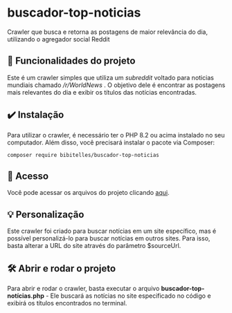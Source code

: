 # buscador-top-noticias
Crawler que busca e retorna as postagens de maior relevância do dia, utilizando o agregador social Reddit

## 🔨 Funcionalidades do projeto
Este  é um crawler simples que utiliza um *subreddit* voltado para noticias mundiais chamado */r/WorldNews* . O objetivo dele é encontrar as postagens mais relevantes do dia e exibir os títulos das notícias encontradas.

## ✔️ Instalação
Para utilizar o crawler, é necessário ter o PHP 8.2 ou acima instalado no seu computador. Além disso, você precisará instalar o pacote via Composer:

```console
composer require bibitelles/buscador-top-noticias
```
## 📁 Acesso
Você pode acessar os arquivos do projeto clicando [aqui](https://github.com/bibitelles/buscador-top-noticias).

##  💡 Personalização
Este crawler foi criado para buscar notícias em um site específico, mas é possível personalizá-lo para buscar notícias em outros sites. Para isso, basta alterar a URL do site através do parâmetro $sourceUrl. 

## 🛠️ Abrir e rodar o projeto
Para abrir e rodar o crawler, basta executar o arquivo **buscador-top-notícias.php** - Ele buscará as notícias no site especificado no código e exibirá os títulos encontrados no terminal.
